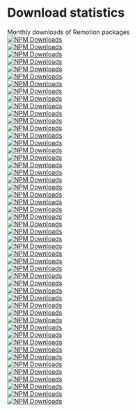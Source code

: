 # Download statistics
Monthly downloads of Remotion packages  
[![NPM Downloads](https://img.shields.io/npm/dm/@remotion/animated-emoji.svg?style=flat&color=black&label=@remotion/animated-emoji)](https://npmcharts.com/compare/@remotion/animated-emoji?minimal=true)  
[![NPM Downloads](https://img.shields.io/npm/dm/@remotion/animation-utils.svg?style=flat&color=black&label=@remotion/animation-utils)](https://npmcharts.com/compare/@remotion/animation-utils?minimal=true)  
[![NPM Downloads](https://img.shields.io/npm/dm/@remotion/babel-loader.svg?style=flat&color=black&label=@remotion/babel-loader)](https://npmcharts.com/compare/@remotion/babel-loader?minimal=true)  
[![NPM Downloads](https://img.shields.io/npm/dm/@remotion/bundler.svg?style=flat&color=black&label=@remotion/bundler)](https://npmcharts.com/compare/@remotion/bundler?minimal=true)  
[![NPM Downloads](https://img.shields.io/npm/dm/@remotion/captions.svg?style=flat&color=black&label=@remotion/captions)](https://npmcharts.com/compare/@remotion/captions?minimal=true)  
[![NPM Downloads](https://img.shields.io/npm/dm/@remotion/cli.svg?style=flat&color=black&label=@remotion/cli)](https://npmcharts.com/compare/@remotion/cli?minimal=true)  
[![NPM Downloads](https://img.shields.io/npm/dm/@remotion/cloudrun.svg?style=flat&color=black&label=@remotion/cloudrun)](https://npmcharts.com/compare/@remotion/cloudrun?minimal=true)  
[![NPM Downloads](https://img.shields.io/npm/dm/@remotion/compositor.svg?style=flat&color=black&label=@remotion/compositor)](https://npmcharts.com/compare/@remotion/compositor?minimal=true)  
[![NPM Downloads](https://img.shields.io/npm/dm/@remotion/compositor-darwin-arm64.svg?style=flat&color=black&label=@remotion/compositor-darwin-arm64)](https://npmcharts.com/compare/@remotion/compositor-darwin-arm64?minimal=true)  
[![NPM Downloads](https://img.shields.io/npm/dm/@remotion/compositor-darwin-x64.svg?style=flat&color=black&label=@remotion/compositor-darwin-x64)](https://npmcharts.com/compare/@remotion/compositor-darwin-x64?minimal=true)  
[![NPM Downloads](https://img.shields.io/npm/dm/@remotion/compositor-linux-arm64-gnu.svg?style=flat&color=black&label=@remotion/compositor-linux-arm64-gnu)](https://npmcharts.com/compare/@remotion/compositor-linux-arm64-gnu?minimal=true)  
[![NPM Downloads](https://img.shields.io/npm/dm/@remotion/compositor-linux-arm64-musl.svg?style=flat&color=black&label=@remotion/compositor-linux-arm64-musl)](https://npmcharts.com/compare/@remotion/compositor-linux-arm64-musl?minimal=true)  
[![NPM Downloads](https://img.shields.io/npm/dm/@remotion/compositor-linux-x64-gnu.svg?style=flat&color=black&label=@remotion/compositor-linux-x64-gnu)](https://npmcharts.com/compare/@remotion/compositor-linux-x64-gnu?minimal=true)  
[![NPM Downloads](https://img.shields.io/npm/dm/@remotion/compositor-linux-x64-musl.svg?style=flat&color=black&label=@remotion/compositor-linux-x64-musl)](https://npmcharts.com/compare/@remotion/compositor-linux-x64-musl?minimal=true)  
[![NPM Downloads](https://img.shields.io/npm/dm/@remotion/convert.svg?style=flat&color=black&label=@remotion/convert)](https://npmcharts.com/compare/@remotion/convert?minimal=true)  
[![NPM Downloads](https://img.shields.io/npm/dm/remotion.svg?style=flat&color=black&label=remotion)](https://npmcharts.com/compare/remotion?minimal=true)  
[![NPM Downloads](https://img.shields.io/npm/dm/create-video.svg?style=flat&color=black&label=create-video)](https://npmcharts.com/compare/create-video?minimal=true)  
[![NPM Downloads](https://img.shields.io/npm/dm/@remotion/enable-scss.svg?style=flat&color=black&label=@remotion/enable-scss)](https://npmcharts.com/compare/@remotion/enable-scss?minimal=true)  
[![NPM Downloads](https://img.shields.io/npm/dm/@remotion/eslint-config.svg?style=flat&color=black&label=@remotion/eslint-config)](https://npmcharts.com/compare/@remotion/eslint-config?minimal=true)  
[![NPM Downloads](https://img.shields.io/npm/dm/@remotion/eslint-config-internal.svg?style=flat&color=black&label=@remotion/eslint-config-internal)](https://npmcharts.com/compare/@remotion/eslint-config-internal?minimal=true)  
[![NPM Downloads](https://img.shields.io/npm/dm/@remotion/eslint-plugin.svg?style=flat&color=black&label=@remotion/eslint-plugin)](https://npmcharts.com/compare/@remotion/eslint-plugin?minimal=true)  
[![NPM Downloads](https://img.shields.io/npm/dm/@remotion/fonts.svg?style=flat&color=black&label=@remotion/fonts)](https://npmcharts.com/compare/@remotion/fonts?minimal=true)  
[![NPM Downloads](https://img.shields.io/npm/dm/@remotion/gif.svg?style=flat&color=black&label=@remotion/gif)](https://npmcharts.com/compare/@remotion/gif?minimal=true)  
[![NPM Downloads](https://img.shields.io/npm/dm/@remotion/google-fonts.svg?style=flat&color=black&label=@remotion/google-fonts)](https://npmcharts.com/compare/@remotion/google-fonts?minimal=true)  
[![NPM Downloads](https://img.shields.io/npm/dm/@remotion/install-whisper-cpp.svg?style=flat&color=black&label=@remotion/install-whisper-cpp)](https://npmcharts.com/compare/@remotion/install-whisper-cpp?minimal=true)  
[![NPM Downloads](https://img.shields.io/npm/dm/@remotion/lambda.svg?style=flat&color=black&label=@remotion/lambda)](https://npmcharts.com/compare/@remotion/lambda?minimal=true)  
[![NPM Downloads](https://img.shields.io/npm/dm/@remotion/layout-utils.svg?style=flat&color=black&label=@remotion/layout-utils)](https://npmcharts.com/compare/@remotion/layout-utils?minimal=true)  
[![NPM Downloads](https://img.shields.io/npm/dm/@remotion/lottie.svg?style=flat&color=black&label=@remotion/lottie)](https://npmcharts.com/compare/@remotion/lottie?minimal=true)  
[![NPM Downloads](https://img.shields.io/npm/dm/@remotion/media-parser.svg?style=flat&color=black&label=@remotion/media-parser)](https://npmcharts.com/compare/@remotion/media-parser?minimal=true)  
[![NPM Downloads](https://img.shields.io/npm/dm/@remotion/media-utils.svg?style=flat&color=black&label=@remotion/media-utils)](https://npmcharts.com/compare/@remotion/media-utils?minimal=true)  
[![NPM Downloads](https://img.shields.io/npm/dm/@remotion/motion-blur.svg?style=flat&color=black&label=@remotion/motion-blur)](https://npmcharts.com/compare/@remotion/motion-blur?minimal=true)  
[![NPM Downloads](https://img.shields.io/npm/dm/@remotion/noise.svg?style=flat&color=black&label=@remotion/noise)](https://npmcharts.com/compare/@remotion/noise?minimal=true)  
[![NPM Downloads](https://img.shields.io/npm/dm/@remotion/openai-whisper.svg?style=flat&color=black&label=@remotion/openai-whisper)](https://npmcharts.com/compare/@remotion/openai-whisper?minimal=true)  
[![NPM Downloads](https://img.shields.io/npm/dm/@remotion/paths.svg?style=flat&color=black&label=@remotion/paths)](https://npmcharts.com/compare/@remotion/paths?minimal=true)  
[![NPM Downloads](https://img.shields.io/npm/dm/@remotion/player.svg?style=flat&color=black&label=@remotion/player)](https://npmcharts.com/compare/@remotion/player?minimal=true)  
[![NPM Downloads](https://img.shields.io/npm/dm/@remotion/preload.svg?style=flat&color=black&label=@remotion/preload)](https://npmcharts.com/compare/@remotion/preload?minimal=true)  
[![NPM Downloads](https://img.shields.io/npm/dm/@remotion/renderer.svg?style=flat&color=black&label=@remotion/renderer)](https://npmcharts.com/compare/@remotion/renderer?minimal=true)  
[![NPM Downloads](https://img.shields.io/npm/dm/@remotion/rive.svg?style=flat&color=black&label=@remotion/rive)](https://npmcharts.com/compare/@remotion/rive?minimal=true)  
[![NPM Downloads](https://img.shields.io/npm/dm/@remotion/serverless.svg?style=flat&color=black&label=@remotion/serverless)](https://npmcharts.com/compare/@remotion/serverless?minimal=true)  
[![NPM Downloads](https://img.shields.io/npm/dm/@remotion/shapes.svg?style=flat&color=black&label=@remotion/shapes)](https://npmcharts.com/compare/@remotion/shapes?minimal=true)  
[![NPM Downloads](https://img.shields.io/npm/dm/@remotion/skia.svg?style=flat&color=black&label=@remotion/skia)](https://npmcharts.com/compare/@remotion/skia?minimal=true)  
[![NPM Downloads](https://img.shields.io/npm/dm/@remotion/streaming.svg?style=flat&color=black&label=@remotion/streaming)](https://npmcharts.com/compare/@remotion/streaming?minimal=true)  
[![NPM Downloads](https://img.shields.io/npm/dm/@remotion/studio.svg?style=flat&color=black&label=@remotion/studio)](https://npmcharts.com/compare/@remotion/studio?minimal=true)  
[![NPM Downloads](https://img.shields.io/npm/dm/@remotion/studio-server.svg?style=flat&color=black&label=@remotion/studio-server)](https://npmcharts.com/compare/@remotion/studio-server?minimal=true)  
[![NPM Downloads](https://img.shields.io/npm/dm/@remotion/studio-shared.svg?style=flat&color=black&label=@remotion/studio-shared)](https://npmcharts.com/compare/@remotion/studio-shared?minimal=true)  
[![NPM Downloads](https://img.shields.io/npm/dm/@remotion/tailwind.svg?style=flat&color=black&label=@remotion/tailwind)](https://npmcharts.com/compare/@remotion/tailwind?minimal=true)  
[![NPM Downloads](https://img.shields.io/npm/dm/@remotion/three.svg?style=flat&color=black&label=@remotion/three)](https://npmcharts.com/compare/@remotion/three?minimal=true)  
[![NPM Downloads](https://img.shields.io/npm/dm/@remotion/transitions.svg?style=flat&color=black&label=@remotion/transitions)](https://npmcharts.com/compare/@remotion/transitions?minimal=true)  
[![NPM Downloads](https://img.shields.io/npm/dm/@remotion/webcodecs.svg?style=flat&color=black&label=@remotion/webcodecs)](https://npmcharts.com/compare/@remotion/webcodecs?minimal=true)  
[![NPM Downloads](https://img.shields.io/npm/dm/@remotion/zod-types.svg?style=flat&color=black&label=@remotion/zod-types)](https://npmcharts.com/compare/@remotion/zod-types?minimal=true)  
